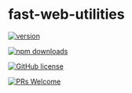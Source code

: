 # fast-web-utilities

[![version](https://img.shields.io/npm/v/@geometryzen/fast-web-utilities.svg)](https://www.npmjs.com/package/@geometryzen/fast-web-utilities) 

[![npm downloads](https://img.shields.io/npm/dm/@geometryzen/fast-web-utilities.svg)](https://npm-stat.com/charts.html?package=@geometryzen/fast-web-utilities&from=2022-09-01)

[![GitHub license](https://img.shields.io/badge/license-MIT-blue.svg)](./LICENSE)

[![PRs Welcome](https://img.shields.io/badge/PRs-welcome-brightgreen.svg)](./CONTRIBUTING.md)
